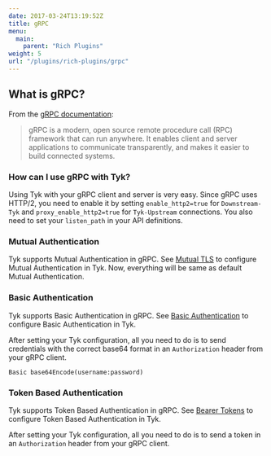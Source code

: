 ```yaml
---
date: 2017-03-24T13:19:52Z
title: gRPC
menu:
  main:
    parent: "Rich Plugins"
weight: 5
url: "/plugins/rich-plugins/grpc"
---
```

## What is gRPC?
From the [gRPC documentation](http://www.grpc.io/faq/ ):

> gRPC is a modern, open source remote procedure call (RPC) framework that can run anywhere. It enables client and server applications to communicate transparently, and makes it easier to build connected systems.

### How can I use gRPC with Tyk?

Using Tyk with your gRPC client and server is very easy. Since gRPC uses HTTP/2, you need to enable it by setting `enable_http2=true` for `Downstream-Tyk` and `proxy_enable_http2=true` for `Tyk-Upstream` connections. You also need to set your `listen_path` in your API definitions. 

### Mutual Authentication
Tyk supports Mutual Authentication in gRPC. See [Mutual TLS](/docs/basic-config-and-security/security/tls-and-ssl/mutual-tls/) to configure Mutual Authentication in Tyk. Now, everything will be same as default Mutual Authentication.

### Basic Authentication
Tyk supports Basic Authentication in gRPC. See [Basic Authentication](/docs/basic-config-and-security/security/your-apis/basic-auth/) to configure Basic Authentication in Tyk. 

After setting your Tyk configuration, all you need to do is to send credentials with the correct base64 format in an `Authorization` header from your gRPC client. 

`Basic base64Encode(username:password)`

### Token Based Authentication
Tyk supports Token Based Authentication in gRPC. See [Bearer Tokens](/docs/basic-config-and-security/security/your-apis/bearer-tokens/) to configure Token Based Authentication in Tyk. 

After setting your Tyk configuration, all you need to do is to send a token in an `Authorization` header from your gRPC client.
